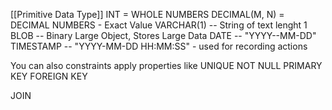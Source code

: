 [[Primitive Data Type]]
INT = WHOLE NUMBERS
DECIMAL(M, N) = DECIMAL NUMBERS - Exact Value
VARCHAR(1) -- String of text lenght 1
BLOB -- Binary Large Object, Stores Large Data
DATE -- "YYYY--MM-DD"
TIMESTAMP -- "YYYY-MM-DD HH:MM:SS" - used for recording actions

You can also constraints apply properties like
UNIQUE
NOT NULL
PRIMARY KEY
FOREIGN KEY

JOIN
